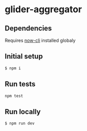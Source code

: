 # glider-aggregator

## Dependencies
Requires [now-cli](https://zeit.co/download) installed globaly

## Initial setup

```bash
$ npm i
```

## Run tests

```bash
npm test
```

## Run locally

```bash
$ npm run dev
```

